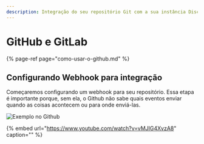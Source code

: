 ```yaml
---
description: Integração do seu repositório Git com a sua instância Discloud
---
```


# GitHub e GitLab

{% page-ref page="como-usar-o-github.md" %}

## Configurando Webhook para integração

Começaremos configurando um webhook para seu repositório. Essa etapa é importante porque, sem ela, o Github não sabe quais eventos enviar quando as coisas acontecem ou para onde enviá-las.

![Exemplo no Github](../../../.gitbook/assets/exemplo-3.gif)

{% embed url="https://www.youtube.com/watch?v=vMJIG4XvzA8" caption="" %}

